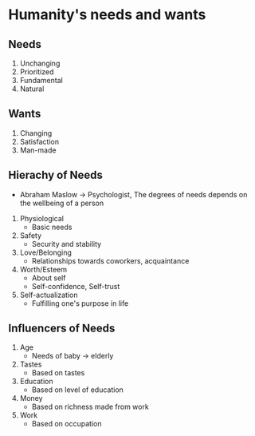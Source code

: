 # Humanity's needs and wants

## Needs
1. Unchanging
2. Prioritized
3. Fundamental
4. Natural

## Wants
1. Changing
2. Satisfaction
4. Man-made

## Hierachy of Needs
- Abraham Maslow -> Psychologist, The degrees of needs depends on the wellbeing of a person
1. Physiological
    - Basic needs
2. Safety
    - Security and stability
3. Love/Belonging
    - Relationships towards coworkers, acquaintance
4. Worth/Esteem
    - About self
    - Self-confidence, Self-trust
5. Self-actualization
    - Fulfilling one's purpose in life

## Influencers of Needs
1. Age
    - Needs of baby -> elderly
2. Tastes
    - Based on tastes
3. Education
    - Based on level of education
4. Money
    - Based on richness made from work
5. Work
    - Based on occupation